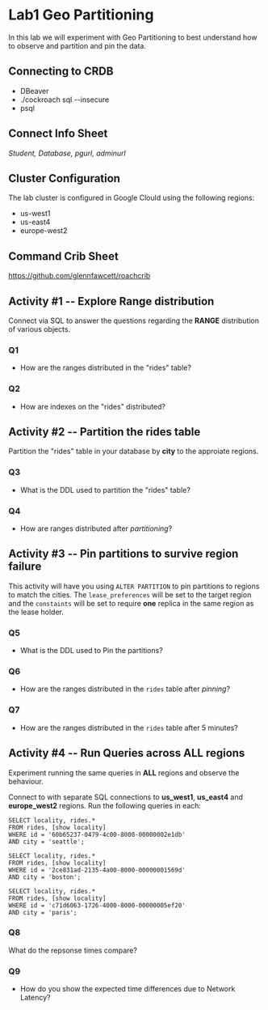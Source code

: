 # Lab1 Geo Partitioning

In this lab we will experiment with Geo Partitioning to best 
understand how to observe and partition and pin the data.


## Connecting to CRDB

* DBeaver
* ./cockroach sql --insecure
* psql 

## Connect Info Sheet

*Student, Database, pgurl, adminurl*


## Cluster Configuration
The lab cluster is configured in Google Clould using the following regions:

* us-west1
* us-east4
* europe-west2


## Command Crib Sheet

https://github.com/glennfawcett/roachcrib



## Activity #1 -- Explore Range distribution
Connect via SQL to answer the questions regarding the **RANGE** distribution of various objects.

### Q1 
* How are the ranges distributed in the "rides" table?

### Q2
* How are indexes on the "rides" distributed?

## Activity #2 -- Partition the rides table
Partition the "rides" table in your database by **city** to the approiate regions.

### Q3
* What is the DDL used to partition the "rides" table? 

### Q4
* How are ranges distributed after *partitioning*?

## Activity #3 -- Pin partitions to survive region failure
This activity will have you using `ALTER PARTITION` to pin partitions to regions to match the cities.  The `lease_preferences` will be set to the target region and the `constaints` will be set to require **one** replica in the same region as the lease holder.

### Q5
* What is the DDL used to Pin the partitions?

### Q6
* How are the ranges distributed in the `rides` table after *pinning*?

### Q7
* How are the ranges distributed in the `rides` table after 5 minutes?

## Activity #4 -- Run Queries across ALL regions
Experiment running the same queries in **ALL** regions and observe the behaviour.

Connect to with separate SQL connections to **us_west1**, **us_east4** and **europe_west2** regions.  Run the following queries in each:

```
SELECT locality, rides.* 
FROM rides, [show locality] 
WHERE id = '60b65237-0479-4c00-8000-00000002e1db' 
AND city = 'seattle';

SELECT locality, rides.* 
FROM rides, [show locality] 
WHERE id = '2ce831ad-2135-4a00-8000-00000001569d' 
AND city = 'boston';

SELECT locality, rides.* 
FROM rides, [show locality] 
WHERE id = 'c71d6063-1726-4000-8000-00000005ef20' 
AND city = 'paris';
```

### Q8
What do the repsonse times compare?

### Q9
* How do you show the expected time differences due to Network Latency?



